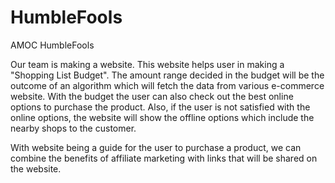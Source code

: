 # HumbleFools
AMOC HumbleFools

Our team is making a website. This website helps user in making a "Shopping List Budget". The amount range decided in the budget will be the outcome of an algorithm which will fetch the data from various e-commerce website.
With the budget the user can also check out the best online options to purchase the product. Also, if the user is not satisfied with the online options, the website will show the offline options which include the nearby shops to the customer.

With website being a guide for the user to purchase a product, we can combine the benefits of affiliate marketing with links that will be shared on the website.
